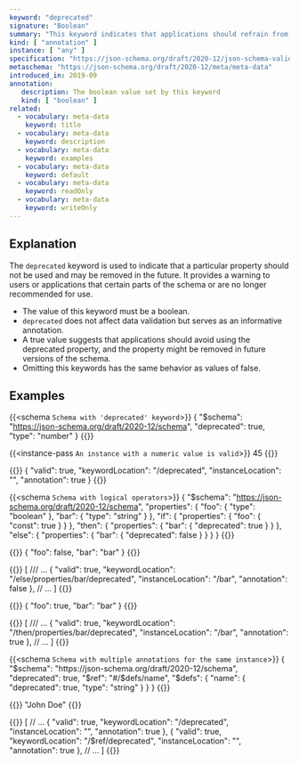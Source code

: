 ```yaml
---
keyword: "deprecated"
signature: "Boolean"
summary: "This keyword indicates that applications should refrain from using the declared property."
kind: [ "annotation" ]
instance: [ "any" ]
specification: "https://json-schema.org/draft/2020-12/json-schema-validation.html#section-9.3"
metaschema: "https://json-schema.org/draft/2020-12/meta/meta-data"
introduced_in: 2019-09
annotation:
   description: The boolean value set by this keyword
   kind: [ "boolean" ]
related:
  - vocabulary: meta-data
    keyword: title
  - vocabulary: meta-data
    keyword: description
  - vocabulary: meta-data
    keyword: examples
  - vocabulary: meta-data
    keyword: default
  - vocabulary: meta-data
    keyword: readOnly
  - vocabulary: meta-data
    keyword: writeOnly
---
```


## Explanation

The `deprecated` keyword is used to indicate that a particular property should not be used and may be removed in the future. It provides a warning to users or applications that certain parts of the schema or are no longer recommended for use.

* The value of this keyword must be a boolean.
* `deprecated` does not affect data validation but serves as an informative annotation.
* A true value suggests that applications should avoid using the deprecated property, and the property might be removed in future versions of the schema.
* Omitting this keywords has the same behavior as values of false.

## Examples

{{<schema `Schema with 'deprecated' keyword`>}}
{
  "$schema": "https://json-schema.org/draft/2020-12/schema",
  "deprecated": true,
  "type": "number"
}
{{</schema>}}

{{<instance-pass `An instance with a numeric value is valid`>}}
45
{{</instance-pass>}}

{{<instance-annotation>}}
{
  "valid": true,
  "keywordLocation": "/deprecated",
  "instanceLocation": "",
  "annotation": true
}
{{</instance-annotation>}}

{{<schema `Schema with logical operators`>}}
{
  "$schema": "https://json-schema.org/draft/2020-12/schema",
  "properties": {
    "foo": { "type": "boolean" },
    "bar": { "type": "string" }
  },
  "if": {
    "properties": {
      "foo": { "const": true }
    }
  },
  "then": {
    "properties": {
      "bar": { "deprecated": true }
    }
  },
  "else": {
    "properties": {
      "bar": { "deprecated": false }
    }
  }
}
{{</schema>}}

{{<instance-pass>}}
{ "foo": false, "bar": "bar" }
{{</instance-pass>}}

{{<instance-annotation>}}
[
  /// ...
  {
    "valid": true,
    "keywordLocation": "/else/properties/bar/deprecated",
    "instanceLocation": "/bar",
    "annotation": false
  },
  // ...
]
{{</instance-annotation>}}

{{<instance-pass>}}
{ "foo": true, "bar": "bar" }
{{</instance-pass>}}

{{<instance-annotation>}}
[
  /// ...
  {
    "valid": true,
    "keywordLocation": "/then/properties/bar/deprecated",
    "instanceLocation": "/bar",
    "annotation": true
  },
  // ...
]
{{</instance-annotation>}}

{{<schema `Schema with multiple annotations for the same instance`>}}
{
  "$schema": "https://json-schema.org/draft/2020-12/schema",
  "deprecated": true,
  "$ref": "#/$defs/name",
  "$defs": {
    "name": {
      "deprecated": true,
      "type": "string"
    }
  }
}
{{</schema>}}

{{<instance-pass>}}
"John Doe"
{{</instance-pass>}}

{{<instance-annotation>}}
[
  // ...
  {
    "valid": true,
    "keywordLocation": "/deprecated",
    "instanceLocation": "",
    "annotation": true
  },
  {
    "valid": true,
    "keywordLocation": "/$ref/deprecated",
    "instanceLocation": "",
    "annotation": true
  },
  // ...
]
{{</instance-annotation>}}
